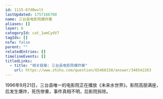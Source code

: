 ```yaml
---
id: 1115-67d0wxlt
lastUpdated: 1757166788
name: 三台县电影院爆炸案
aliases: []
layer: 6
categoryId: cat_1wmCydV7
tagIds: []
nsfw: false
parent: ""
relatedEntries: []
timelineEvents: []
titledLinks:
  - title: "相关链接: 三台县电影院爆炸案"
    url: https://www.zhihu.com/question/65468150/answer/340542263
---
```


1996年9月21日，三台县唯一的电影院正在播放《未来水世界》。影院高朋满座，后发生爆炸，死伤惨重，事件真相不明，后影院拆除。